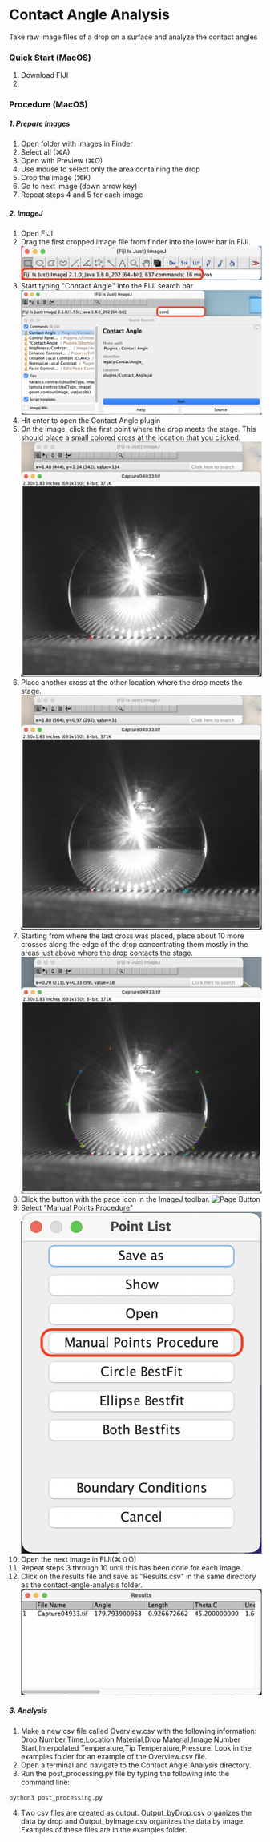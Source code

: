 # Contact Angle Analysis
Take raw image files of a drop on a surface and analyze the contact angles
### Quick Start (MacOS)
1. Download FIJI
2.

### Procedure (MacOS)
##### 1. Prepare Images
1. Open folder with images in Finder
2. Select all (⌘A)
3. Open with Preview (⌘O)
4. Use mouse to select only the area containing the drop
5. Crop the image (⌘K)
6. Go to next image (down arrow key)
7. Repeat steps 4 and 5 for each image
##### 2. ImageJ
1. Open FIJI
2. Drag the first cropped image file from finder into the lower bar in FIJI.
![Toolbar](examples/FIJI_toolbar.png)
3. Start typing "Contact Angle" into the FIJI search bar
![Search Bar](examples/Contact_Angle_plugin.png)
4. Hit enter to open the Contact Angle plugin
5. On the image, click the first point where the drop meets the stage. This should place a small colored cross at the location that you clicked.
![One Point](examples/1_point.png)
6. Place another cross at the other location where the drop meets the stage.
![Two Points](examples/Drop_with_bottom_points.png)
7. Starting from where the last cross was placed, place about 10 more crosses along the edge of the drop concentrating them mostly in the areas just above where the drop contacts the stage.
![Fully Crossed](examples/Drop_with_points.png)
8. Click the button with the page icon in the ImageJ toolbar.
![Page Button](examples/Pag_button.png)
9. Select "Manual Points Procedure"
![Menu](examples/Contact_menu.png)
10. Open the next image in FIJI(⌘⇧O)
11. Repeat steps 3 through 10 until this has been done for each image.
12. Click on the results file and save as "Results.csv" in the same directory as the contact-angle-analysis folder.
![Results.csv](examples/Results_file.png)
##### 3. Analysis
1. Make a new csv file called Overview.csv with the following information: Drop Number,Time,Location,Material,Drop Material,Image Number Start,Interpolated Temperature,Tip Temperature,Pressure. Look in the examples folder for an example of the Overview.csv file.
2. Open a terminal and navigate to the Contact Angle Analysis directory.
3. Run the post_processing.py file by typing the following into the command line:
```
python3 post_processing.py
```
4. Two csv files are created as output. Output_byDrop.csv organizes the data by drop and Output_byImage.csv organizes the data by image. Examples of these files are in the examples folder.
